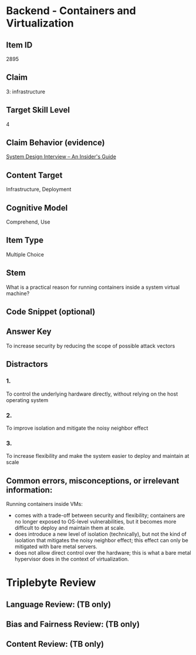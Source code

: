 # Backend - Containers and Virtualization

## Item ID
2895

## Claim
3: infrastructure

## Target Skill Level
4

## Claim Behavior (evidence)
[System Design Interview – An Insider's Guide](https://www.amazon.com/System-Design-Interview-insiders-Second/dp/B08CMF2CQF)

## Content Target
Infrastructure, Deployment

## Cognitive Model
Comprehend, Use

## Item Type
Multiple Choice

## Stem
What is a practical reason for running containers inside a system virtual machine?

## Code Snippet (optional)

## Answer Key
To increase security by reducing the scope of possible attack vectors

## Distractors
### 1.
To control the underlying hardware directly, without relying on the host operating system

### 2.
To improve isolation and mitigate the noisy neighbor effect

### 3.
To increase flexibility and make the system easier to deploy and maintain at scale

## Common errors, misconceptions, or irrelevant information:
Running containers inside VMs:
- comes with a trade-off between security and flexibility; containers are no longer exposed to OS-level vulnerabilities, but it becomes more difficult to deploy and maintain them at scale.
- does introduce a new level of isolation (technically), but not the kind of isolation that mitigates the noisy neighbor effect; this effect can only be mitigated with bare metal servers.
- does not allow direct control over the hardware; this is what a bare metal hypervisor does in the context of virtualization.

# Triplebyte Review

## Language Review: (TB only)

## Bias and Fairness Review: (TB only)

## Content Review: (TB only)
